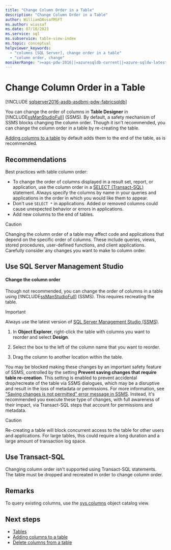 ```yaml
---
title: "Change Column Order in a Table"
description: "Change Column Order in a Table"
author: WilliamDAssafMSFT
ms.author: wiassaf
ms.date: 07/18/2023
ms.service: sql
ms.subservice: table-view-index
ms.topic: conceptual
helpviewer_keywords:
  - "columns [SQL Server], change order in a table"
  - "column order, change"
monikerRange: ">=aps-pdw-2016||=azuresqldb-current||=azure-sqldw-latest||>=sql-server-2016||>=sql-server-linux-2017||=azuresqldb-mi-current||=fabric"
---
```

# Change Column Order in a Table

[!INCLUDE [sqlserver2016-asdb-asdbmi-pdw-fabricsqldb](../../includes/applies-to-version/sqlserver2016-asdb-asdbmi-pdw-fabricsqldb.md)]

You can change the order of columns in **Table Designer** in [!INCLUDE[ssManStudioFull](../../includes/ssmanstudiofull-md.md)] (SSMS). By default, a safety mechanism of SSMS blocks changing the column order. Though it isn't recommended, you can change the column order in a table by re-creating the table. 

[Adding columns to a table](add-columns-to-a-table-database-engine.md) by default adds them to the end of the table, as is recommended.

## Recommendations

 Best practices with table column order:

 - To change the order of columns displayed in a result set, report, or application, use the column order in a [SELECT (Transact-SQL)](../../t-sql/queries/select-transact-sql.md) statement. Always specify the columns by name in your queries and applications in the order in which you would like them to appear.
 - Don't use `SELECT *` in applications. Added or removed columns could cause unexpected behavior or errors in applications.
 - Add new columns to the end of tables.

> [!CAUTION]  
> Changing the column order of a table may affect code and applications that depend on the specific order of columns. These include queries, views, stored procedures, user-defined functions, and client applications. Carefully consider any changes you want to make to column order.

## <a id="SSMSProcedure"></a> Use SQL Server Management Studio

#### Change the column order

Though not recommended, you can change the order of columns in a table using [!INCLUDE[ssManStudioFull](../../includes/ssmanstudiofull-md.md)] (SSMS). This requires recreating the table.

> [!IMPORTANT]
> Always use the latest version of [SQL Server Management Studio (SSMS)](../../ssms/download-sql-server-management-studio-ssms.md).

1. In **Object Explorer**, right-click the table with columns you want to reorder and select **Design**.  
  
1. Select the box to the left of the column name that you want to reorder.  
  
1. Drag the column to another location within the table.  

You may be blocked making these changes by an important safety feature of SSMS, controlled by the setting **Prevent saving changes that require table re-creation**. This setting is enabled to prevent accidental drop/recreate of the table via SSMS dialogues, which may be a disruptive and result in the loss of metadata or permissions. For more information, see ["Saving changes is not permitted" error message in SSMS](/troubleshoot/sql/ssms/error-when-you-save-table). Instead, it's recommended you execute these type of changes, with full awareness of their impact, via Transact-SQL steps that account for permissions and metadata.

> [!CAUTION]
> Re-creating a table will block concurrent access to the table for other users and applications. For large tables, this could require a long duration and a large amount of transaction log space.
  
## <a id="TsqlProcedure"></a> Use Transact-SQL
 
 Changing column order isn't supported using Transact-SQL statements. The table must be dropped and recreated in order to change column order. 

## Remarks

To query existing columns, use the [sys.columns](../system-catalog-views/sys-columns-transact-sql.md) object catalog view.

## Next steps

- [Tables](tables.md)
- [Adding columns to a table](add-columns-to-a-table-database-engine.md)
- [Delete columns from a table](delete-columns-from-a-table.md)